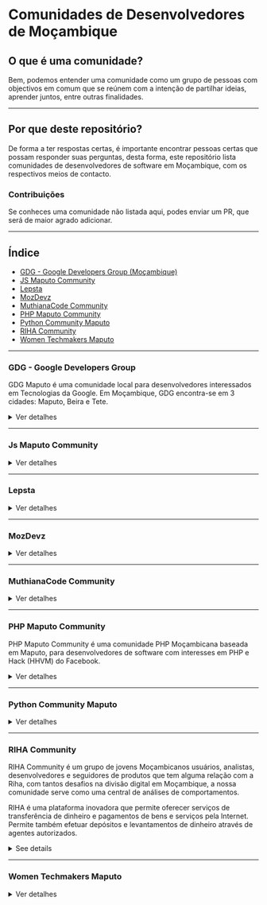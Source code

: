 # Comunidades de Desenvolvedores de Moçambique

## O que é uma comunidade?

Bem, podemos entender uma comunidade como um grupo de pessoas com objectivos
em comum que se reúnem com a intenção de partilhar ideias, aprender juntos, entre
outras finalidades.

---

## Por que deste repositório?

De forma a ter respostas certas, é importante encontrar pessoas certas que possam
responder suas perguntas, desta forma, este repositório lista comunidades de desenvolvedores
de software em Moçambique, com os respectivos meios de contacto.


### Contribuições
Se conheces uma comunidade não listada aqui, podes enviar um PR, que será de maior agrado adicionar.


---

## Índice

* [GDG - Google Developers Group (Moçambique)](#GDG---Google-Developers-Group)
* [JS Maputo Community](#Js-Maputo-Community)
* [Lepsta](#Lepsta)
* [MozDevz](#MozDevz)
* [MuthianaCode Community](#MuthianaCode-Community)
* [PHP Maputo Community](#PHP-Maputo-Community)
* [Python Community Maputo](#Python-Community-Maputo)
* [RIHA Community](#RIHA-Community)
* [Women Techmakers Maputo](#Women-Techmakers-Maputo)
---

### GDG - Google Developers Group

  GDG Maputo é uma comunidade local para desenvolvedores interessados em Tecnologias da Google.
  Em Moçambique, GDG encontra-se em 3 cidades: Maputo, Beira e Tete.

<details>

  <summary>Ver detalhes</summary>
  Vias de Comunicação

  1. [Meetup (Maputo)](https://www.meetup.com/pt-BR/GDG-Maputo/)
  2. [Meetup (Beira)](https://www.meetup.com/pt-BR/Beira-GDG/)
  3. [Meetup (Tete)](https://www.meetup.com/pt-BR/GDG-TETE/)
  4. [Grupo do Facebook (Maputo)](https://pt-br.facebook.com/groups/gdgmaputo/)
  5. [Medium](https://medium.com/android-dev-moz)

</details>

---

### Js Maputo Community

<details>
  <summary>Ver detalhes</summary>
   Via de Comunicação

1. [Whatsapp](https://chat.whatsapp.com/1ZXaVqxGSM99MbMbnqPtur)

</details>

---

### Lepsta

<details>
  <summary>Ver detalhes</summary>
  Via de Comunicação

  1. [Meetup](https://www.meetup.com/pt-BR/Lepsta-Developers-Maputo/)
  2. [LinkedIn](https://www.linkedin.com/company/lepsta)


</details>

---

### MozDevz

<details>
  <summary>Ver detalhes</summary>
   Via de Comunicação

  1. [Facebook](https://www.facebook.com/mozdevz/)
  2. [Meetup](https://www.meetup.com/pt-BR/Mozdevz/)
  3. [Telegram](https://t.me/MozDevz)
  4. [LinkedIn](https://www.linkedin.com/company/mozdevz)

</details>

---

### MuthianaCode Community

<details>
  <summary>Ver detalhes</summary>
   Via de Comunicação


1. [Facebook](https://www.facebook.com/muthianacode/)
2. [Whatsapp](https://chat.whatsapp.com/0Cm3XN6P6KNCAigPCJwpuo)
3. [Instagram](https://www.instagram.com/muthianacode/)
4. [LinkedIn](https://www.linkedin.com/company/mozdevz)

</details>

---

### PHP Maputo Community

  PHP Maputo Community é uma comunidade PHP Moçambicana baseada em Maputo, para desenvolvedores de
  software com interesses em PHP e Hack (HHVM) do Facebook.

<details>
  <summary>Ver detalhes</summary>
   Via de Comunicação

  1. [WhatsApp](https://chat.whatsapp.com/ILHtN728Hhp1St5Ag9eDji)

</details>

---

### Python Community Maputo

<details>
  <summary>Ver detalhes</summary>
   Via de Comunicação

1. [Whatsapp](https://chat.whatsapp.com/AtlP04I9rTL1GTbHPHKe3P)

</details>

---

### RIHA Community

  RIHA Community é um grupo de jovens Moçambicanos usuários, analistas, 
  desenvolvedores e seguidores de produtos que tem alguma relação com a Riha, 
  com tantos desafios na divisão digital em Moçambique, 
  a nossa comunidade serve como uma central de análises de comportamentos.

  RIHA é uma plataforma inovadora que permite oferecer serviços 
  de transferência de dinheiro e pagamentos de bens e serviços pela Internet.
  Permite também efetuar depósitos e levantamentos de dinheiro através de agentes autorizados.

<details>
  <summary>See details</summary>
  Contacts
  
  1. [RIHA website](https://www.riha.co.mz)
  2. [WhatsApp](https://chat.whatsapp.com/DRNbVPySnZS5snQH6RgdH6)
</details>

---

### Women Techmakers Maputo

<details>
  <summary>Ver detalhes</summary>
   Via de Comunicação

1. [Whatsapp](https://chat.whatsapp.com/5LiLKX509TlBQwkSN1bXqH)

</details>
